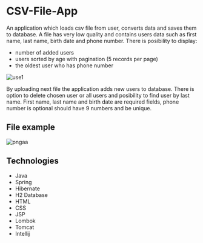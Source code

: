 # CSV-File-App
An application which loads csv file from user, converts data and saves them to database. A file has very low quality and contains users data such as first name, last name, birth date and phone number. There is posibility to display:
* number of added users
* users sorted by age with pagination (5 records per page)
* the oldest user who has phone number

![use1](https://user-images.githubusercontent.com/47396707/67856641-4dd1f080-fb15-11e9-9f1d-1d78e6fa82d9.png)


By uploading next file the application adds new users to database. There is option to delete chosen user or all users and posibility to find user by last name. First name, last name and birth date are required fields, phone number is optional should have 9 numbers and be unique.

## File example 
![pngaa](https://user-images.githubusercontent.com/47396707/67855849-8cff4200-fb13-11e9-827f-fabcfc43e97c.png)


## Technologies
- Java
- Spring
- Hibernate
- H2 Database
- HTML
- CSS
- JSP
- Lombok
- Tomcat
- Intellij
 
